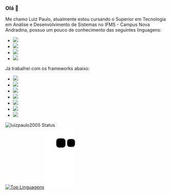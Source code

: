 ### Olá 👋

Me chamo Luiz Paulo, atualmente estou cursando o Superior em Tecnologia em Análise e Desenvolvimento de Sistemas no IFMS - Campus Nova Andradina,
possuo um pouco de conhecimento das seguintes linguagens:
- <img src="https://img.shields.io/badge/HTML5-E34F26?style=for-the-badge&logo=html5&logoColor=white">
- <img src="https://img.shields.io/badge/CSS3-1572B6?style=for-the-badge&logo=css3&logoColor=white">
- <img src="https://img.shields.io/badge/JavaScript-F7DF1E?style=for-the-badge&logo=JavaScript&logoColor=white">
- <img src="https://img.shields.io/badge/Node.js-43853D?style=for-the-badge&logo=node.js&logoColor=white">

Já trabalhei com os frameworks abaixo:
- <img src="https://img.shields.io/badge/express.js-%23404d59.svg?style=for-the-badge&logo=express&logoColor=%2361DAFB">
- <img src="https://img.shields.io/badge/React-20232A?style=for-the-badge&logo=react&logoColor=61DAFB">
- <img src="https://img.shields.io/badge/sequelize-323330?style=for-the-badge&logo=sequelize&logoColor=blue">
- <img src="https://img.shields.io/badge/Bootstrap-563D7C?style=for-the-badge&logo=bootstrap&logoColor=white">
- <img src="https://img.shields.io/badge/tailwindcss-%2338B2AC.svg?style=for-the-badge&logo=tailwind-css&logoColor=white">
- <img src="https://img.shields.io/badge/Prisma-3982CE?style=for-the-badge&logo=Prisma&logoColor=white">
- <img src="https://img.shields.io/badge/Next-black?style=for-the-badge&logo=next.js&logoColor=white">

![luizpaulo2005 Status](https://github-readme-stats.vercel.app/api?username=luizpaulo2005&show_icons=true) <br>
[![Top Linguagens](https://github-readme-stats.vercel.app/api/top-langs/?username=luizpaulo2005&layout=compact)](https://github.com/anuraghazra/github-readme-stats)
![snake gif](https://github.com/luizpaulo2005/luizpaulo2005/blob/output/github-contribution-grid-snake.svg)
<!--
**luizpaulo2005/luizpaulo2005** is a ✨ _special_ ✨ repository because its `README.md` (this file) appears on your GitHub profile.

Here are some ideas to get you started:

- 🔭 I’m currently working on ...
- 🌱 I’m currently learning ...
- 👯 I’m looking to collaborate on ...
- 🤔 I’m looking for help with ...
- 💬 Ask me about ...
- 📫 How to reach me: ...
- 😄 Pronouns: ...
- ⚡ Fun fact: ...
-->
